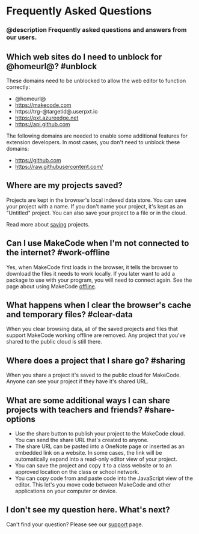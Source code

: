 # Frequently Asked Questions

### @description Frequently asked questions and answers from our users.

## Which web sites do I need to unblock for @homeurl@? #unblock

These domains need to be unblocked to allow the web editor to function correctly:

* @homeurl@
* https://makecode.com
* https://trg-@targetid@.userpxt.io
* https://pxt.azureedge.net
* https://api.github.com

The following domains are needed to enable some additional features for extension developers. In most cases, you don't need to unblock these domains:

* https://github.com
* https://raw.githubusercontent.com/

## Where are my projects saved?

Projects are kept in the browser's local indexed data store. You can save your project with a name. If you don't name your project, it's kept as an "Untitled" project. You can also save your project to a file or in the cloud.

Read more about [saving](/save) projects.

## Can I use MakeCode when I'm not connected to the internet? #work-offline

Yes, when MakeCode first loads in the browser, it tells the browser to download the files it needs to work locally. If you later want to add a package to use with your program, you will need to connect again. See the page about using MakeCode [offline](/offline).

## What happens when I clear the browser's cache and temporary files? #clear-data

When you clear browsing data, all of the saved projects and files that support MakeCode working offline are removed. Any project that you've shared to the public cloud is still there.

## Where does a project that I share go? #sharing

When you share a project it's saved to the public cloud for MakeCode. Anyone can see your project if they have it's shared URL.

## What are some additional ways I can share projects with teachers and friends? #share-options

* Use the share button to publish your project to the MakeCode cloud. You can send the share URL that's created to anyone.
* The share URL can be pasted into a OneNote page or inserted as an embedded link on a website. In some cases, the link will be automatically expand into a read-only editor view of your project.
* You can save the project and copy it to a class website or to an approved location on the class or school network.
* You can copy code from and paste code into the JavaScript view of the editor. This let's you move code between MakeCode and other applications on your computer or device.

## I don't see my question here. What's next?

Can't find your question? Please see our [support](/support) page.
